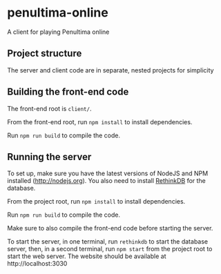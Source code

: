 # penultima-online

A client for playing Penultima online

## Project structure
The server and client code are in separate, nested projects for simplicity

## Building the front-end code
The front-end root is `client/`.

From the front-end root, run `npm install` to install dependencies.

Run `npm run build` to compile the code.

## Running the server
To set up, make sure you have the latest versions of NodeJS and NPM installed (http://nodejs.org).
You also need to install [RethinkDB](https://www.rethinkdb.com/) for the database.

From the project root, run `npm install` to install dependencies.

Run `npm run build` to compile the code.

Make sure to also compile the front-end code before starting the server.

To start the server, in one terminal, run  `rethinkdb` to start the database server,
then, in a second terminal, run `npm start` from the project root to start the web server. The website should be available at http://localhost:3030
